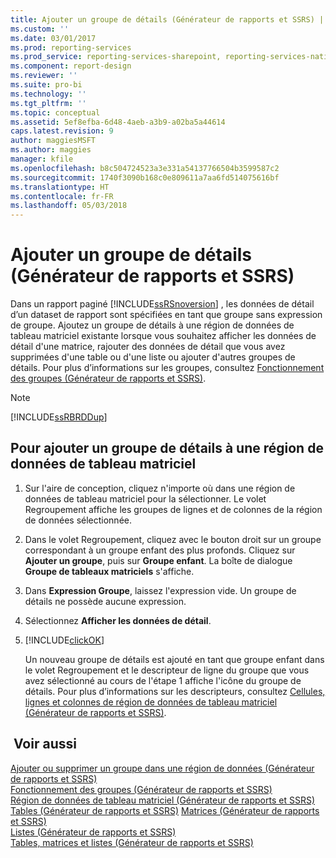 ```yaml
---
title: Ajouter un groupe de détails (Générateur de rapports et SSRS) | Microsoft Docs
ms.custom: ''
ms.date: 03/01/2017
ms.prod: reporting-services
ms.prod_service: reporting-services-sharepoint, reporting-services-native
ms.component: report-design
ms.reviewer: ''
ms.suite: pro-bi
ms.technology: ''
ms.tgt_pltfrm: ''
ms.topic: conceptual
ms.assetid: 5ef8efba-6d48-4aeb-a3b9-a02ba5a44614
caps.latest.revision: 9
author: maggiesMSFT
ms.author: maggies
manager: kfile
ms.openlocfilehash: b8c504724523a3e331a54137766504b3599587c2
ms.sourcegitcommit: 1740f3090b168c0e809611a7aa6fd514075616bf
ms.translationtype: HT
ms.contentlocale: fr-FR
ms.lasthandoff: 05/03/2018
---
```

# <a name="add-a-details-group-report-builder-and-ssrs"></a>Ajouter un groupe de détails (Générateur de rapports et SSRS)
Dans un rapport paginé [!INCLUDE[ssRSnoversion](../../includes/ssrsnoversion-md.md)] , les données de détail d’un dataset de rapport sont spécifiées en tant que groupe sans expression de groupe. Ajoutez un groupe de détails à une région de données de tableau matriciel existante lorsque vous souhaitez afficher les données de détail d'une matrice, rajouter des données de détail que vous avez supprimées d'une table ou d'une liste ou ajouter d'autres groupes de détails. Pour plus d’informations sur les groupes, consultez [Fonctionnement des groupes &#40;Générateur de rapports et SSRS&#41;](../../reporting-services/report-design/understanding-groups-report-builder-and-ssrs.md).  
  
> [!NOTE]  
>  [!INCLUDE[ssRBRDDup](../../includes/ssrbrddup-md.md)]  
  
## <a name="to-add-a-details-group-to-a-tablix-data-region"></a>Pour ajouter un groupe de détails à une région de données de tableau matriciel  
  
1.  Sur l'aire de conception, cliquez n'importe où dans une région de données de tableau matriciel pour la sélectionner. Le volet Regroupement affiche les groupes de lignes et de colonnes de la région de données sélectionnée.  
  
2.  Dans le volet Regroupement, cliquez avec le bouton droit sur un groupe correspondant à un groupe enfant des plus profonds. Cliquez sur **Ajouter un groupe**, puis sur **Groupe enfant**. La boîte de dialogue **Groupe de tableaux matriciels** s'affiche.  
  
3.  Dans **Expression Groupe**, laissez l'expression vide. Un groupe de détails ne possède aucune expression.  
  
4.  Sélectionnez **Afficher les données de détail**.  
  
5.  [!INCLUDE[clickOK](../../includes/clickok-md.md)]  
  
     Un nouveau groupe de détails est ajouté en tant que groupe enfant dans le volet Regroupement et le descripteur de ligne du groupe que vous avez sélectionné au cours de l'étape 1 affiche l'icône du groupe de détails. Pour plus d’informations sur les descripteurs, consultez [Cellules, lignes et colonnes de région de données de tableau matriciel &#40;Générateur de rapports et SSRS&#41;](../../reporting-services/report-design/tablix-data-region-cells-rows-and-columns-report-builder-and-ssrs.md).  
  
## <a name="see-also"></a> Voir aussi  
 [Ajouter ou supprimer un groupe dans une région de données &#40;Générateur de rapports et SSRS&#41;](../../reporting-services/report-design/add-or-delete-a-group-in-a-data-region-report-builder-and-ssrs.md)   
 [Fonctionnement des groupes &#40;Générateur de rapports et SSRS&#41;](../../reporting-services/report-design/understanding-groups-report-builder-and-ssrs.md)   
 [Région de données de tableau matriciel &#40;Générateur de rapports et SSRS&#41;](../../reporting-services/report-design/tablix-data-region-report-builder-and-ssrs.md)   
 [Tables &#40;Générateur de rapports et SSRS&#41;](../../reporting-services/report-design/tables-report-builder-and-ssrs.md) [Matrices &#40;Générateur de rapports et SSRS&#41;](../../reporting-services/report-design/create-a-matrix-report-builder-and-ssrs.md)   
 [Listes &#40;Générateur de rapports et SSRS&#41;](../../reporting-services/report-design/create-invoices-and-forms-with-lists-report-builder-and-ssrs.md)      
 [Tables, matrices et listes &#40;Générateur de rapports et SSRS&#41;](../../reporting-services/report-design/tables-matrices-and-lists-report-builder-and-ssrs.md)  
  
  

